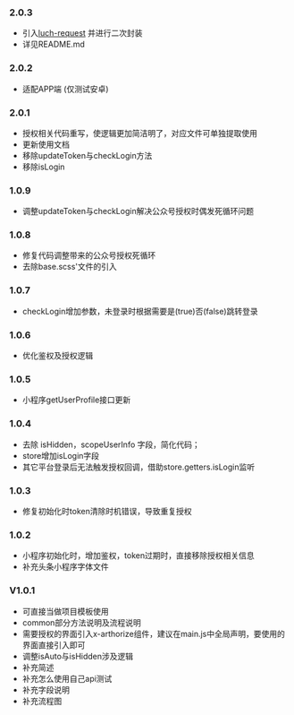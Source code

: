 ### 2.0.3
* 引入[luch-request](https://www.quanzhan.co/luch-request/guide/3.x/#%E5%8F%AF%E9%85%8D%E7%BD%AE%E9%A1%B9) 并进行二次封装
* 详见README.md

### 2.0.2
* 适配APP端 (仅测试安卓)

### 2.0.1
* 授权相关代码重写，使逻辑更加简洁明了，对应文件可单独提取使用
* 更新使用文档
* 移除updateToken与checkLogin方法
* 移除isLogin

### 1.0.9
* 调整updateToken与checkLogin解决公众号授权时偶发死循环问题

### 1.0.8
* 修复代码调整带来的公众号授权死循环
* 去除base.scss'文件的引入

### 1.0.7
* checkLogin增加参数，未登录时根据需要是(true)否(false)跳转登录

### 1.0.6
* 优化鉴权及授权逻辑

### 1.0.5
* 小程序getUserProfile接口更新

### 1.0.4
* 去除 isHidden，scopeUserInfo 字段，简化代码；
* store增加isLogin字段
* 其它平台登录后无法触发授权回调，借助store.getters.isLogin监听

### 1.0.3
* 修复初始化时token清除时机错误，导致重复授权

### 1.0.2
* 小程序初始化时，增加鉴权，token过期时，直接移除授权相关信息
* 补充头条小程序字体文件

### V1.0.1

* 可直接当做项目模板使用
* common部分方法说明及流程说明
* 需要授权的界面引入x-arthorize组件，建议在main.js中全局声明，要使用的界面直接引入即可
* 调整isAuto与isHidden涉及逻辑
* 补充简述
* 补充怎么使用自己api测试
* 补充字段说明
* 补充流程图



